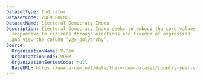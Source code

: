 ```yaml
---
DatasetType: Indicator
DatasetCode: VDEM_EDEMOC
DatasetName: Electoral Democracy Index
Description: Electoral Democracy Index seeks to embody the core values that make rulers
  responsive to citizens through elections and freedom of expression.
  and view the column “v2x_polyarchy”.
Source:
  OrganizationName: V-Dem
  OrganizationCode: VDEM
  OrganizationSeriesCode: null
  BaseURL: https://www.v-dem.net/data/the-v-dem-dataset/country-year-v-dem-fullothers-v13/
---
```


